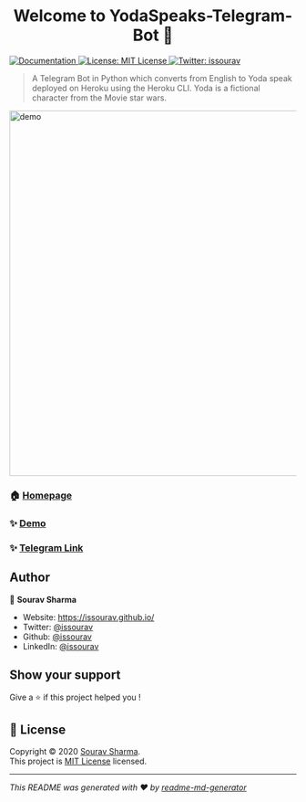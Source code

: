<h1 align="center">Welcome to YodaSpeaks-Telegram-Bot 👋</h1>
<p>
  <a href="https://github.com/issourav/YodaSpeaks-Telegram-Bot/blob/master/README.md" target="_blank">
    <img alt="Documentation" src="https://img.shields.io/badge/documentation-yes-brightgreen.svg" />
  </a>
  <a href="https://github.com/issourav/YodaSpeaks-Telegram-Bot/blob/master/LICENSE" target="_blank">
    <img alt="License: MIT License" src="https://img.shields.io/badge/License-MIT License-yellow.svg" />
  </a>
  <a href="https://twitter.com/issourav" target="_blank">
    <img alt="Twitter: issourav" src="https://img.shields.io/twitter/follow/issourav.svg?style=social" />
  </a>
</p>

> A Telegram Bot in Python which converts from English to Yoda speak deployed on Heroku using the Heroku CLI. Yoda is a fictional character from the Movie star wars.
<img src="demo1.gif" alt="demo" style="width: 640px;"/>


### 🏠 [Homepage](https://github.com/issourav/YodaSpeaks-Telegram-Bot)
### ✨ [Demo](https://github.com/issourav/YodaSpeaks-Telegram-Bot/blob/master/demoVideo.mp4)
### ✨ [Telegram Link](https://t.me/netdotbot)
## Author

👤 **Sourav Sharma**

* Website: https://issourav.github.io/
* Twitter: [@issourav](https://twitter.com/issourav)
* Github: [@issourav](https://github.com/issourav)
* LinkedIn: [@issourav](https://linkedin.com/in/issourav)

## Show your support

Give a ⭐️ if this project helped you !

## 📝 License

Copyright © 2020 [Sourav Sharma](https://github.com/issourav).<br />
This project is [MIT License](https://github.com/issourav/YodaSpeaks-Telegram-Bot/blob/master/LICENSE) licensed.

***
_This README was generated with ❤️ by [readme-md-generator](https://github.com/kefranabg/readme-md-generator)_
